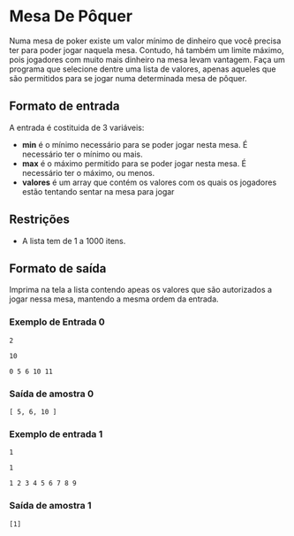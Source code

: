 # Mesa De Pôquer

Numa mesa de poker existe um valor mínimo de dinheiro que você precisa ter para poder jogar naquela mesa. Contudo, há também um limite máximo, pois jogadores com muito mais dinheiro na mesa levam vantagem. Faça um programa que selecione dentre uma lista de valores, apenas aqueles que são permitidos para se jogar numa determinada mesa de pôquer.

## Formato de entrada

A entrada é costituida de 3 variáveis:

* **min** é o mínimo necessário para se poder jogar nesta mesa. É necessário ter o mínimo ou mais.
* **max** é o máximo permitido para se poder jogar nesta mesa. É necessário ter o máximo, ou menos.
* **valores** é um array que contém os valores com os quais os jogadores estão tentando sentar na mesa para jogar

## Restrições
* A lista tem de 1 a 1000 itens.

## Formato de saída
Imprima na tela a lista contendo apeas os valores que são autorizados a jogar nessa mesa, mantendo a mesma ordem da entrada.

### Exemplo de Entrada 0
`2` 

`10`

`0 5 6 10 11`

### Saída de amostra 0
`[ 5, 6, 10 ]`

### Exemplo de entrada 1

`1`

`1`

`1 2 3 4 5 6 7 8 9`

### Saída de amostra 1

`[1]` 